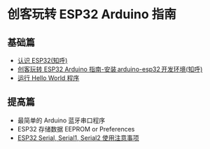 # 创客玩转 ESP32 Arduino 指南

## 基础篇
* [认识 ESP32(知呼)](https://zhuanlan.zhihu.com/p/77296561)
* [创客玩转 ESP32 Arduino 指南-安装 arduino-esp32 开发环境(知呼)](https://zhuanlan.zhihu.com/p/78186217)
* [运行 Hello World 程序](./esp32-hello-world)

## 提高篇
* 最简单的 Arduino 蓝牙串口程序
* ESP32 存储数据 EEPROM or Preferences
* [ESP32 Serial, Serial1, Serial2 使用注意事项](./more-serial)